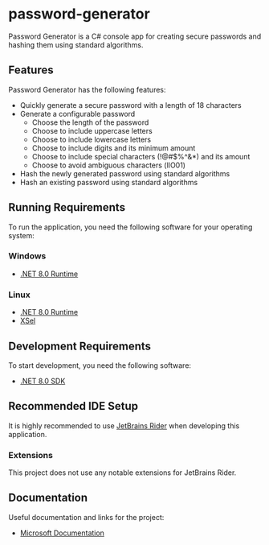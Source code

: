 # password-generator

Password Generator is a C# console app for creating secure passwords and hashing them using standard algorithms.

## Features

Password Generator has the following features:

- Quickly generate a secure password with a length of 18 characters
- Generate a configurable password
  - Choose the length of the password
  - Choose to include uppercase letters
  - Choose to include lowercase letters
  - Choose to include digits and its minimum amount
  - Choose to include special characters (!@#$%^&*) and its amount
  - Choose to avoid ambiguous characters (lIO01)
- Hash the newly generated password using standard algorithms
- Hash an existing password using standard algorithms

## Running Requirements

To run the application, you need the following software for your operating system:

### Windows

- [.NET 8.0 Runtime](https://dotnet.microsoft.com/en-us/download/dotnet/8.0/runtime)

### Linux

- [.NET 8.0 Runtime](https://dotnet.microsoft.com/en-us/download/dotnet/8.0/runtime)
- [XSel](https://vergenet.net/~conrad/software/xsel/)

## Development Requirements

To start development, you need the following software:

- [.NET 8.0 SDK](https://dotnet.microsoft.com/en-us/download/dotnet/8.0)

## Recommended IDE Setup

It is highly recommended to use [JetBrains Rider](https://www.jetbrains.com/rider/) when developing this application.

### Extensions

This project does not use any notable extensions for JetBrains Rider.

## Documentation

Useful documentation and links for the project:

- [Microsoft Documentation](https://learn.microsoft.com/en-us/)
